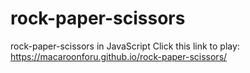 # rock-paper-scissors
rock-paper-scissors in JavaScript
Click this link to play: https://macaroonforu.github.io/rock-paper-scissors/
